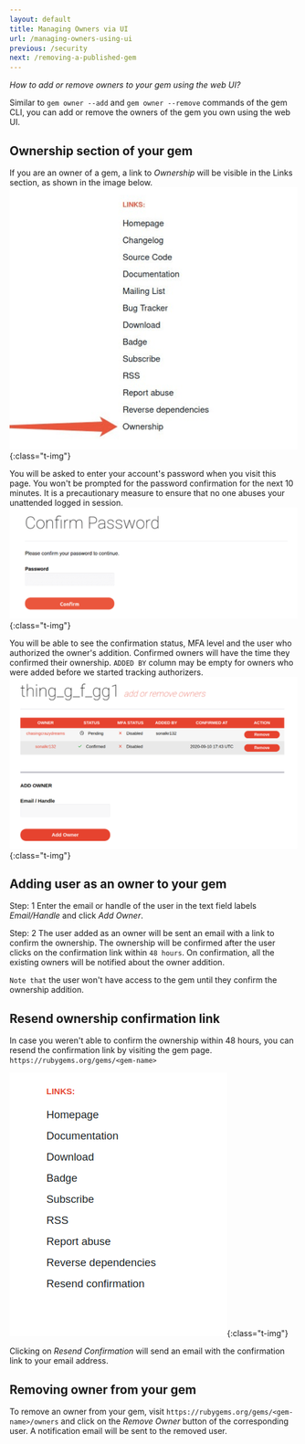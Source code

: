 ```yaml
---
layout: default
title: Managing Owners via UI
url: /managing-owners-using-ui
previous: /security
next: /removing-a-published-gem
---
```


<em class="t-gray">How to add or remove owners to your gem using the web UI?</em>

Similar to `gem owner --add` and `gem owner --remove` commands of the gem CLI,
you can add or remove the owners of the gem you own using the web UI.

Ownership section of your gem
-----------------------------

If you are an owner of a gem,
a link to *Ownership* will be visible in the Links section, as shown in the image below.
![Rubygem page](/images/managing-owners-using-ui/rubygem-page.png){:class="t-img"}

You will be asked to enter your account's password when you visit this page. You won't be prompted for the password confirmation for the next 10 minutes. It is a precautionary measure to ensure that no one abuses your unattended logged in session.
![Confirm Password](/images/managing-owners-using-ui/confirm-password.png){:class="t-img"}

You will be able to see the confirmation status, MFA level and the user who authorized the owner's addition. Confirmed owners will have the time they confirmed their ownership. `ADDED BY` column may be empty for owners who were added before we started tracking authorizers.
![Owners Index](/images/managing-owners-using-ui/owners-index.png){:class="t-img"}

Adding user as an owner to your gem
--------------------------------
Step: 1
Enter the email or handle of the user in the text field labels *Email/Handle* and click *Add Owner*.

Step: 2
The user added as an owner will be sent an email with a link to confirm the ownership.
The ownership will be confirmed after the user clicks on the confirmation link within `48 hours`.
On confirmation, all the existing owners will be notified about the owner addition.

`Note that` the user won't have access to the gem until they confirm the ownership addition.

Resend ownership confirmation link
----------------------------------
In case you weren't able to confirm the ownership within 48 hours,
you can resend the confirmation link by visiting the gem page.
`https://rubygems.org/gems/<gem-name>`

![Owners Index](/images/managing-owners-using-ui/rubygem-resend-confirmation.png){:class="t-img"}

Clicking on *Resend Confirmation* will send an email with the confirmation link
to your email address.

Removing owner from your gem
----------------------------
To remove an owner from your gem, visit `https://rubygems.org/gems/<gem-name>/owners`
and click on the *Remove Owner* button of the corresponding user.
A notification email will be sent to the removed user.
